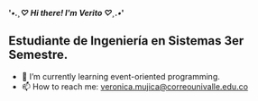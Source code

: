 **'*•.¸♡ Hi there! I'm Verito ♡¸.•*'**

## Estudiante de Ingeniería en Sistemas 3er Semestre.

- 🌱 I’m currently learning event-oriented programming.
- 📫 How to reach me: veronica.mujica@correounivalle.edu.co


<!--
**VeronicaMujica/VeronicaMujica** is a ✨ _special_ ✨ repository because its `README.md` (this file) appears on your GitHub profile.

Here are some ideas to get you started:

- 🔭 I’m currently working on ...
- 🌱 I’m currently learning ...
- 👯 I’m looking to collaborate on ...
- 🤔 I’m looking for help with ...
- 💬 Ask me about ...
- 📫 How to reach me: ...
- 😄 Pronouns: ...
- ⚡ Fun fact: ...
-->
